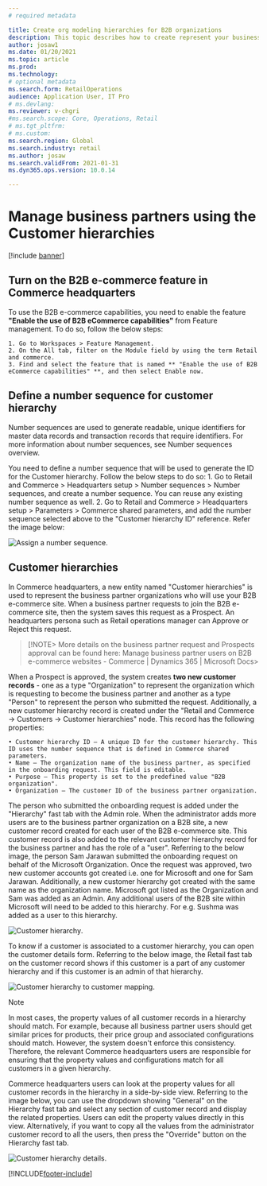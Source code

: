 ```yaml
---
# required metadata

title: Create org modeling hierarchies for B2B organizations
description: This topic describes how to create represent your business partners i.e. the customers of your business-to-business B2B e-commerce site using Customer hierarchies in Microsoft Dynamics 365 Commerce.
author: josaw1
ms.date: 01/20/2021
ms.topic: article
ms.prod: 
ms.technology: 
# optional metadata
ms.search.form: RetailOperations
audience: Application User, IT Pro
# ms.devlang: 
ms.reviewer: v-chgri
#ms.search.scope: Core, Operations, Retail
# ms.tgt_pltfrm: 
# ms.custom: 
ms.search.region: Global
ms.search.industry: retail
ms.author: josaw
ms.search.validFrom: 2021-01-31
ms.dyn365.ops.version: 10.0.14

---
```


# Manage business partners using the Customer hierarchies

[!include [banner](../../includes/banner.md)]

## Turn on the B2B e-commerce feature in Commerce headquarters
To use the B2B e-commerce capabilities, you need to enable the feature **"Enable the use of B2B eCommerce capabilities"** from Feature management. To do so, follow the below steps:

	1. Go to Workspaces > Feature Management.
	2. On the All tab, filter on the Module field by using the term Retail and commerce.
	3. Find and select the feature that is named ** "Enable the use of B2B eCommerce capabilities" **, and then select Enable now.

## Define a number sequence for customer hierarchy
Number sequences are used to generate readable, unique identifiers for master data records and transaction records that require identifiers. For more information about number sequences, see Number sequences overview.

You need to define a number sequence that will be used to generate the ID for the Customer hierarchy. Follow the below steps to do so:
	1. Go to Retail and Commerce > Headquarters setup > Number sequences > Number sequences, and create a number sequence. You can reuse any existing number sequence as well.
	2. Go to Retail and Commerce > Headquarters setup > Parameters > Commerce shared parameters, and add the number sequence selected above to the "Customer hierarchy ID" reference. Refer the image below:

![Assign a number sequence](./media/NumberSequenceCustHierarchy.png "Assign a number sequence to customer hierarchy"). 

## Customer hierarchies
In Commerce headquarters, a new entity named "Customer hierarchies" is used to represent the business partner organizations who will use your B2B e-commerce site. When a business partner requests to join the B2B e-commerce site, then the system saves this request as a Prospect. An headquarters persona such as Retail operations manager can Approve or Reject this request. 

> [!NOTE>
> More details on the business partner request and Prospects approval can be found here: Manage business partner users on B2B e-commerce websites - Commerce | Dynamics 365 | Microsoft Docs>
 
When a Prospect is approved, the system creates **two new customer records** - one as a type "Organization" to represent the organization which is requesting to become the business partner and another as a type "Person" to represent the person who submitted the request. Additionally, a new customer hierarchy record is created under the "Retail and Commerce -> Customers -> Customer hierarchies" node. This record has the following properties:

	• Customer hierarchy ID – A unique ID for the customer hierarchy. This ID uses the number sequence that is defined in Commerce shared parameters.
	• Name – The organization name of the business partner, as specified in the onboarding request. This field is editable.
	• Purpose – This property is set to the predefined value "B2B organization".
	• Organization – The customer ID of the business partner organization.

The person who submitted the onboarding request is added under the "Hierarchy" fast tab with the Admin role. When the administrator adds more users are to the business partner organization on a B2B site, a new customer record created for each user of the B2B e-commerce site. This customer record is also added to the relevant customer hierarchy record for the business partner and has the role of a "user". Referring to the below image, the person Sam Jarawan submitted the onboarding request on behalf of the Microsoft Organization. Once the request was approved, two new customer accounts got created i.e. one for Microsoft and one for Sam Jarawan. Additionally, a new customer hierarchy got created with the same name as the organization name. Microsoft got listed as the Organization and Sam was added as an Admin. Any additional users of the B2B site within Microsoft will need to be added to this hierarchy. For e.g. Sushma was added as a user to this hierarchy.

![Customer hierarchy](./media/CustomerHierarchy.png "Customer hierarchy"). 


To know if a customer is associated to a customer hierarchy, you can open the customer details form. Referring to the below image, the Retail fast tab on the customer record shows if this customer is a part of any customer hierarchy and if this customer is an admin of that hierarchy.

![Customer hierarchy to customer mapping](./media/CustomerHierarchyMapping.png "Customer hierarchy to customer mapping").


> [!NOTE]
> In most cases, the property values of all customer records in a hierarchy should match. For example, because all business partner users should get similar prices for products, their price group and associated configurations should match. However, the system doesn't enforce this consistency. Therefore, the relevant Commerce headquarters users are responsible for ensuring that the property values and configurations match for all customers in a given hierarchy.


Commerce headquarters users can look at the property values for all customer records in the hierarchy in a side-by-side view. Referring to the image below, you can use the dropdown showing "General" on the Hierarchy fast tab and select any section of customer record and display the related properties. Users can edit the property values directly in this view. Alternatively, if you want to copy all the values from the administrator customer record to all the users, then press the "Override" button on the Hierarchy fast tab. 

![Customer hierarchy details](./media/HierarchyDetails.png "Customer hierarchy details"). 



[!INCLUDE[footer-include](../../includes/footer-banner.md)]
